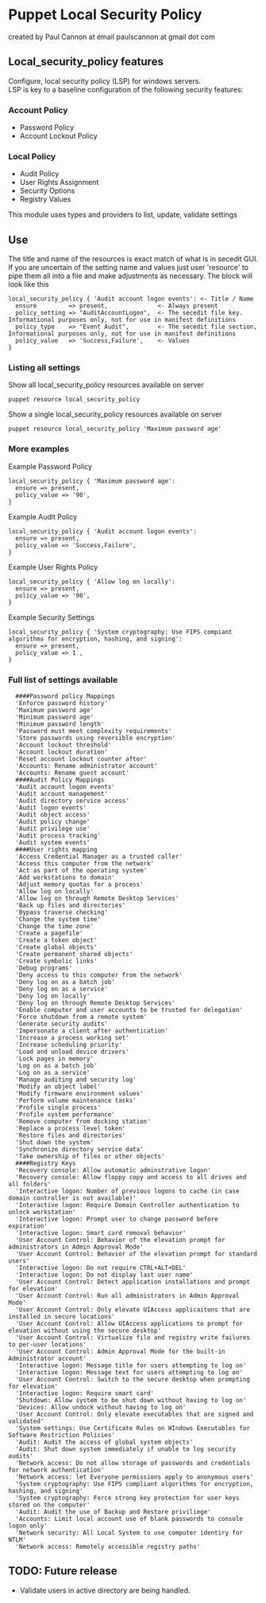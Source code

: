 # Puppet Local Security Policy 

created by Paul Cannon at email paulscannon at gmail dot com 

## Local_security_policy features
Configure, local security policy (LSP) for windows servers.  
LSP is key to a baseline configuration of the following security features:

### Account Policy
* Password Policy
* Account Lockout Policy

### Local Policy
* Audit Policy
* User Rights Assignment
* Security Options
* Registry Values


This module uses types and providers to list, update, validate settings

## Use
The title and name of the resources is exact match of what is in secedit GUI.  If you are uncertain of the setting name and values just user 'resource' to pipe them all into a file and make adjustments as necessary.
The block will look like this
```
local_security_policy { 'Audit account logon events': <- Title / Name
  ensure         => present,              <- Always present
  policy_setting => "AuditAccountLogon",  <- The secedit file key. Informational purposes only, not for use in manifest definitions
  policy_type    => "Event Audit",        <- The secedit file section, Informational purposes only, not for use in manifest definitions
  policy_value   => 'Success,Failure',    <- Values
}
```


### Listing all settings
Show all local_security_policy resources available on server
```
puppet resource local_security_policy
```
Show a single local_security_policy resources available on server
```
puppet resource local_security_policy 'Maximum password age'
```

### More examples
Example Password Policy
```
local_security_policy { 'Maximum password age':
  ensure => present,
  policy_value => '90',
}
```

Example Audit Policy
```
local_security_policy { 'Audit account logon events':
  ensure => present,
  policy_value => 'Success,Failure',
}
```

Example User Rights Policy
```
local_security_policy { 'Allow log on locally':
  ensure => present,
  policy_value => '90',
}
```
Example Security Settings
```
local_security_policy { 'System cryptography: Use FIPS compiant algorithms for encryption, hashing, and signing':
  ensure => present,
  policy_value => 1 ,
}
```

### Full list of settings available
	  ####Password policy Mappings
      'Enforce password history' 
      'Maximum password age' 
      'Minimum password age' 
      'Minimum password length' 
      'Password must meet complexity requirements' 
      'Store passwords using reversible encryption'
      'Account lockout threshold' 
      'Account lockout duration' 
      'Reset account lockout counter after'
      'Accounts: Rename administrator account'
      'Accounts: Rename guest account'
      ####Audit Policy Mappings
      'Audit account logon events'
      'Audit account management' 
      'Audit directory service access'
      'Audit logon events' 
      'Audit object access' 
      'Audit policy change' 
      'Audit privilege use' 
      'Audit process tracking' 
      'Audit system events' 
      ####User rights mapping
      'Access Credential Manager as a trusted caller' 
      'Access this computer from the network' 
      'Act as part of the operating system' 
      'Add workstations to domain' 
      'Adjust memory quotas for a process' 
      'Allow log on locally' 
      'Allow log on through Remote Desktop Services' 
      'Back up files and directories' 
      'Bypass traverse checking' 
      'Change the system time'
      'Change the time zone' 
      'Create a pagefile' 
      'Create a token object' 
      'Create global objects'
      'Create permanent shared objects'
      'Create symbolic links' 
      'Debug programs' 
      'Deny access to this computer from the network' 
      'Deny log on as a batch job' 
      'Deny log on as a service'
      'Deny log on locally' 
      'Deny log on through Remote Desktop Services'
      'Enable computer and user accounts to be trusted for delegation' 
      'Force shutdown from a remote system' 
      'Generate security audits' 
      'Impersonate a client after authentication'
      'Increase a process working set' 
      'Increase scheduling priority' 
      'Load and unload device drivers' 
      'Lock pages in memory' 
      'Log on as a batch job' 
      'Log on as a service'
      'Manage auditing and security log' 
      'Modify an object label' 
      'Modify firmware environment values'
      'Perform volume maintenance tasks' 
      'Profile single process'
      'Profile system performance'
      'Remove computer from docking station' 
      'Replace a process level token' 
      'Restore files and directories'
      'Shut down the system'
      'Synchronize directory service data'
      'Take ownership of files or other objects' 
      ####Registry Keys
      'Recovery console: Allow automatic adminstrative logon' 
      'Recovery console: Allow floppy copy and access to all drives and all folders'
      'Interactive logon: Number of previous logons to cache (in case domain controller is not available)' 
      'Interactive logon: Require Domain Controller authentication to unlock workstation'
      'Interactive logon: Prompt user to change password before expiration' 
      'Interactive logon: Smart card removal behavior'
      'User Account Control: Behavior of the elevation prompt for administrators in Admin Approval Mode'
      'User Account Control: Behavior of the elevation prompt for standard users' 
      'Interactive logon: Do not require CTRL+ALT+DEL' 
      'Interactive logon: Do not display last user name'
      'User Account Control: Detect application installations and prompt for elevation' 
      'User Account Control: Run all administrators in Admin Approval Mode'
      'User Account Control: Only elevate UIAccess applicaitons that are installed in secure locations' 
      'User Account Control: Allow UIAccess applications to prompt for elevation without using the secure desktop'
      'User Account Control: Virtualize file and registry write failures to per-user locations'
      'User Account Control: Admin Approval Mode for the built-in Administrator account'
      'Interactive logon: Message title for users attempting to log on'
      'Interactive logon: Message text for users attempting to log on' 
      'User Account Control: Switch to the secure desktop when prompting for elevation' 
      'Interactive logon: Require smart card' 
      'Shutdown: Allow system to be shut down without having to log on'
      'Devices: Allow undock without having to log on' 
      'User Account Control: Only elevate executables that are signed and validated'
      'System settings: Use Certificate Rules on WIndows Executables for Software Restriction Policies' 
      'Audit: Audit the access of global system objects'
      'Audit: Shut down system immediately if unable to log security audits' 
      'Network access: Do not allow storage of passwords and credentials for network authentication'
      'Network access: let Everyone permissions apply to anonymous users'
      'System cryptography: Use FIPS compliant algorithms for encryption, hashing, and signing'
      'System cryptography: Force strong key protection for user keys stored on the computer'
      'Audit: Audit the use of Backup and Restore priviliege' 
      'Accounts: Limit local account use of blank passwords to console logon only' 
      'Network security: All Local System to use computer identiry for NTLM'
      'Network access: Remotely accessible registry paths' 
      
      
## TODO: Future release
* Validate users in active directory are being handled.
 